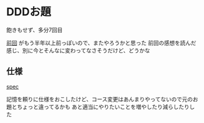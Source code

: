 # DDDお題
飽きもせず、多分7回目

[前回](https://github.com/suzuki-hoge/ddd-trial) がもう半年以上前っぽいので、またやろうかと思った
前回の感想を読んだ感じ、別に今とそんなに変わってなさそうだけど、どうかな

## 仕様
[spec](doc/spec.md)

記憶を頼りに仕様をおこしたけど、コース変更はあんまりやってないので元のお題とちょっと違ってるかも
あと適当にやりたいことを増やしたり減らしたりした
